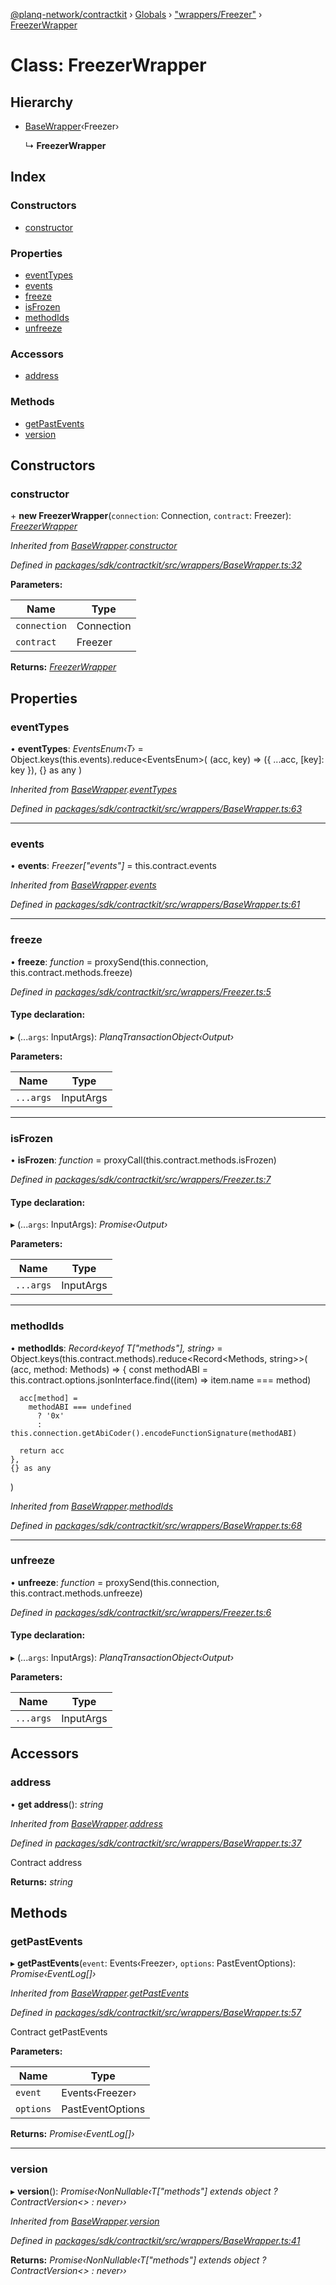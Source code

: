 [@planq-network/contractkit](../README.md) › [Globals](../globals.md) › ["wrappers/Freezer"](../modules/_wrappers_freezer_.md) › [FreezerWrapper](_wrappers_freezer_.freezerwrapper.md)

# Class: FreezerWrapper

## Hierarchy

* [BaseWrapper](_wrappers_basewrapper_.basewrapper.md)‹Freezer›

  ↳ **FreezerWrapper**

## Index

### Constructors

* [constructor](_wrappers_freezer_.freezerwrapper.md#constructor)

### Properties

* [eventTypes](_wrappers_freezer_.freezerwrapper.md#eventtypes)
* [events](_wrappers_freezer_.freezerwrapper.md#events)
* [freeze](_wrappers_freezer_.freezerwrapper.md#freeze)
* [isFrozen](_wrappers_freezer_.freezerwrapper.md#isfrozen)
* [methodIds](_wrappers_freezer_.freezerwrapper.md#methodids)
* [unfreeze](_wrappers_freezer_.freezerwrapper.md#unfreeze)

### Accessors

* [address](_wrappers_freezer_.freezerwrapper.md#address)

### Methods

* [getPastEvents](_wrappers_freezer_.freezerwrapper.md#getpastevents)
* [version](_wrappers_freezer_.freezerwrapper.md#version)

## Constructors

###  constructor

\+ **new FreezerWrapper**(`connection`: Connection, `contract`: Freezer): *[FreezerWrapper](_wrappers_freezer_.freezerwrapper.md)*

*Inherited from [BaseWrapper](_wrappers_basewrapper_.basewrapper.md).[constructor](_wrappers_basewrapper_.basewrapper.md#constructor)*

*Defined in [packages/sdk/contractkit/src/wrappers/BaseWrapper.ts:32](https://github.com/planq-network/planq-sdk/blob/master/packages/sdk/contractkit/src/wrappers/BaseWrapper.ts#L32)*

**Parameters:**

Name | Type |
------ | ------ |
`connection` | Connection |
`contract` | Freezer |

**Returns:** *[FreezerWrapper](_wrappers_freezer_.freezerwrapper.md)*

## Properties

###  eventTypes

• **eventTypes**: *EventsEnum‹T›* = Object.keys(this.events).reduce<EventsEnum<T>>(
    (acc, key) => ({ ...acc, [key]: key }),
    {} as any
  )

*Inherited from [BaseWrapper](_wrappers_basewrapper_.basewrapper.md).[eventTypes](_wrappers_basewrapper_.basewrapper.md#eventtypes)*

*Defined in [packages/sdk/contractkit/src/wrappers/BaseWrapper.ts:63](https://github.com/planq-network/planq-sdk/blob/master/packages/sdk/contractkit/src/wrappers/BaseWrapper.ts#L63)*

___

###  events

• **events**: *Freezer["events"]* = this.contract.events

*Inherited from [BaseWrapper](_wrappers_basewrapper_.basewrapper.md).[events](_wrappers_basewrapper_.basewrapper.md#events)*

*Defined in [packages/sdk/contractkit/src/wrappers/BaseWrapper.ts:61](https://github.com/planq-network/planq-sdk/blob/master/packages/sdk/contractkit/src/wrappers/BaseWrapper.ts#L61)*

___

###  freeze

• **freeze**: *function* = proxySend(this.connection, this.contract.methods.freeze)

*Defined in [packages/sdk/contractkit/src/wrappers/Freezer.ts:5](https://github.com/planq-network/planq-sdk/blob/master/packages/sdk/contractkit/src/wrappers/Freezer.ts#L5)*

#### Type declaration:

▸ (...`args`: InputArgs): *PlanqTransactionObject‹Output›*

**Parameters:**

Name | Type |
------ | ------ |
`...args` | InputArgs |

___

###  isFrozen

• **isFrozen**: *function* = proxyCall(this.contract.methods.isFrozen)

*Defined in [packages/sdk/contractkit/src/wrappers/Freezer.ts:7](https://github.com/planq-network/planq-sdk/blob/master/packages/sdk/contractkit/src/wrappers/Freezer.ts#L7)*

#### Type declaration:

▸ (...`args`: InputArgs): *Promise‹Output›*

**Parameters:**

Name | Type |
------ | ------ |
`...args` | InputArgs |

___

###  methodIds

• **methodIds**: *Record‹keyof T["methods"], string›* = Object.keys(this.contract.methods).reduce<Record<Methods<T>, string>>(
    (acc, method: Methods<T>) => {
      const methodABI = this.contract.options.jsonInterface.find((item) => item.name === method)

      acc[method] =
        methodABI === undefined
          ? '0x'
          : this.connection.getAbiCoder().encodeFunctionSignature(methodABI)

      return acc
    },
    {} as any
  )

*Inherited from [BaseWrapper](_wrappers_basewrapper_.basewrapper.md).[methodIds](_wrappers_basewrapper_.basewrapper.md#methodids)*

*Defined in [packages/sdk/contractkit/src/wrappers/BaseWrapper.ts:68](https://github.com/planq-network/planq-sdk/blob/master/packages/sdk/contractkit/src/wrappers/BaseWrapper.ts#L68)*

___

###  unfreeze

• **unfreeze**: *function* = proxySend(this.connection, this.contract.methods.unfreeze)

*Defined in [packages/sdk/contractkit/src/wrappers/Freezer.ts:6](https://github.com/planq-network/planq-sdk/blob/master/packages/sdk/contractkit/src/wrappers/Freezer.ts#L6)*

#### Type declaration:

▸ (...`args`: InputArgs): *PlanqTransactionObject‹Output›*

**Parameters:**

Name | Type |
------ | ------ |
`...args` | InputArgs |

## Accessors

###  address

• **get address**(): *string*

*Inherited from [BaseWrapper](_wrappers_basewrapper_.basewrapper.md).[address](_wrappers_basewrapper_.basewrapper.md#address)*

*Defined in [packages/sdk/contractkit/src/wrappers/BaseWrapper.ts:37](https://github.com/planq-network/planq-sdk/blob/master/packages/sdk/contractkit/src/wrappers/BaseWrapper.ts#L37)*

Contract address

**Returns:** *string*

## Methods

###  getPastEvents

▸ **getPastEvents**(`event`: Events‹Freezer›, `options`: PastEventOptions): *Promise‹EventLog[]›*

*Inherited from [BaseWrapper](_wrappers_basewrapper_.basewrapper.md).[getPastEvents](_wrappers_basewrapper_.basewrapper.md#getpastevents)*

*Defined in [packages/sdk/contractkit/src/wrappers/BaseWrapper.ts:57](https://github.com/planq-network/planq-sdk/blob/master/packages/sdk/contractkit/src/wrappers/BaseWrapper.ts#L57)*

Contract getPastEvents

**Parameters:**

Name | Type |
------ | ------ |
`event` | Events‹Freezer› |
`options` | PastEventOptions |

**Returns:** *Promise‹EventLog[]›*

___

###  version

▸ **version**(): *Promise‹NonNullable‹T["methods"] extends object ? ContractVersion<> : never››*

*Inherited from [BaseWrapper](_wrappers_basewrapper_.basewrapper.md).[version](_wrappers_basewrapper_.basewrapper.md#version)*

*Defined in [packages/sdk/contractkit/src/wrappers/BaseWrapper.ts:41](https://github.com/planq-network/planq-sdk/blob/master/packages/sdk/contractkit/src/wrappers/BaseWrapper.ts#L41)*

**Returns:** *Promise‹NonNullable‹T["methods"] extends object ? ContractVersion<> : never››*
